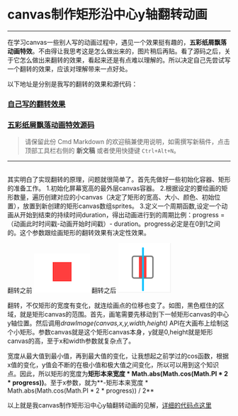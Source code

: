 # canvas制作矩形沿中心y轴翻转动画

------

在学习canvas一些别人写的动画过程中，遇见一个效果挺有趣的，**五彩纸屑飘落动画特效**。不由得让我思考这是怎么做出来的，图片稍后再贴。看了源码之后，关于它怎么做出来翻转的效果，看起来还是有点难以理解的。所以决定自己先尝试写一个翻转的效果，应该对理解带来一点好处。

以下地址是分别是我写的翻转的效果和源代码：

### [自己写的翻转效果](https://github.com/Boice123/canvas_demo/tree/master/canvas-paperdrop-demo)
### [五彩纸屑飘落动画特效源码](https://github.com/Boice123/canvas_demo/tree/master/canvas-paperdrop)

> 请保留此份 Cmd Markdown 的欢迎稿兼使用说明，如需撰写新稿件，点击顶部工具栏右侧的 <i class="icon-file"></i> **新文稿** 或者使用快捷键 `Ctrl+Alt+N`。

------

## 

其实明白了实现翻转的原理，问题就很简单了。首先先做好一些初始化容器、矩形的准备工作。
1.初始化屏幕宽高的最外层canvas容器。
2.根据设定的要绘画的矩形数量，遍历创建对应的小canvas（决定了矩形的宽高、大小、颜色、初始位置），放置到新创建的矩形canvas数组sprites。
3.定义一个周期函数,设定一个动画从开始到结束的持续时间duration，得出动画进行到的周期比例：progress = （动画此时时间戳-动画开始时间戳）- duration。progress必定是在0到1之间的。这个参数跟绘画矩形的翻转效果有决定性效果。

翻转之前
![avatar](https://github.com/Boice123/blog/blob/master/static/img/canvas/%E7%BF%BB%E8%BD%AC%E5%89%8D.png)
翻转之后
![avatar](https://github.com/Boice123/blog/blob/master/static/img/canvas/%20%E5%88%86%E6%9E%90.png)

翻转，不仅矩形的宽度有变化，就连绘画点的位移也变了。如图，黑色框住的区域，就是矩形canvas的范围。首先，画笔需要先移动到下一帧矩形canvas的中心y轴位置。然后调用*drawImage(canvas,x,y,width,height)* API在大画布上绘制这个小矩形。参数canvas就是这个矩形canvas本身，y就是0,height就是矩形canvas的高，至于x和width参数就复杂点了。

宽度从最大值到最小值，再到最大值的变化，让我想起之前学过的cos函数，根据x值的变化，y值会不断的在极小值和极大值之间变化，所以可以用到这个知识点。因此，所以矩形的宽度为**矩形本来宽度 * Math.abs(Math.cos(Math.PI * 2 * progress))**。至于x参数，就为**-矩形本来宽度 * Math.abs(Math.cos(Math.PI * 2 * progress)) / 2**

以上就是我canvas制作矩形沿中心y轴翻转动画的见解，[详细的代码点这里](https://github.com/Boice123/canvas_demo/tree/master/canvas-paperdrop-demo)